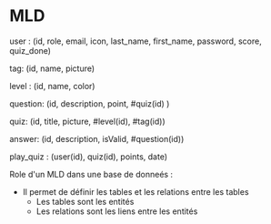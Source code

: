 # MLD

user : (id, role, email, icon, last_name, first_name, password, score, quiz_done)

tag: (id, name, picture)

level : (id, name, color)

question: (id, description, point, #quiz(id) )

quiz: (id, title, picture, #level(id), #tag(id))

answer: (id, description, isValid,  #question(id))

play_quiz : (user(id), quiz(id), points, date)


Role d'un MLD dans une base de donneés :


- Il permet de définir les tables et les relations entre les tables
  - Les tables sont les entités
  - Les relations sont les liens entre les entités
